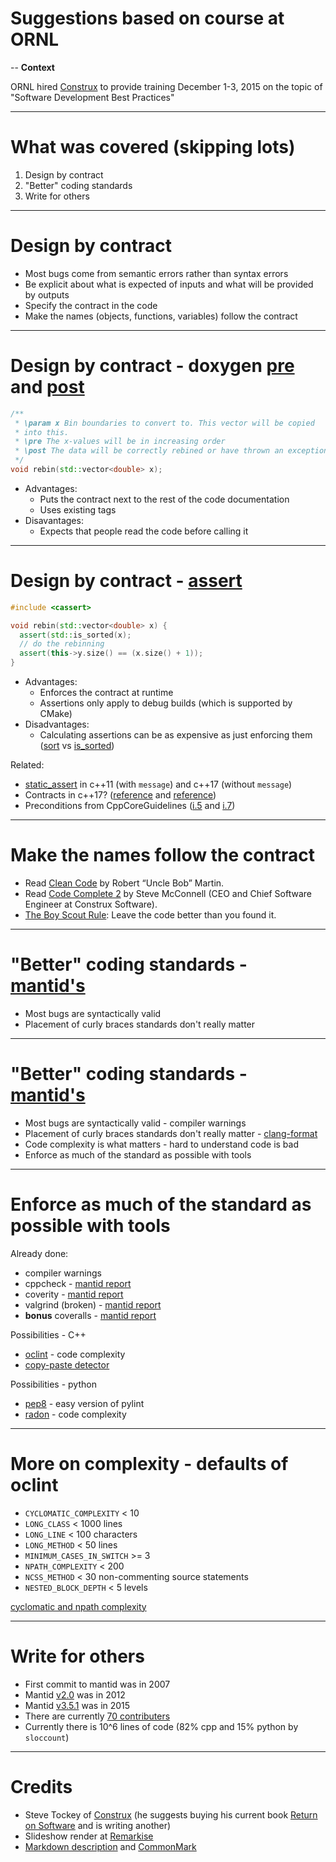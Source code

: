 # Suggestions based on course at ORNL

--
**Context**

ORNL hired [Construx](http://www.construx.com/) to provide training December 1-3, 2015 on the topic of "Software Development Best Practices"

---

# What was covered (skipping lots)

1. Design by contract
2. "Better" coding standards
3. Write for others

---

# Design by contract

* Most bugs come from semantic errors rather than syntax errors
* Be explicit about what is expected of inputs and what will be provided by outputs
* Specify the contract in the code
* Make the names (objects, functions, variables) follow the contract

---

# Design by contract - doxygen [pre](http://www.stack.nl/~dimitri/doxygen/manual/commands.html#cmdpre) and [post](http://www.stack.nl/~dimitri/doxygen/manual/commands.html#cmdpost)

```c++
/**
 * \param x Bin boundaries to convert to. This vector will be copied
 * into this.
 * \pre The x-values will be in increasing order
 * \post The data will be correctly rebined or have thrown an exception
 */
void rebin(std::vector<double> x);
```
* Advantages:
  * Puts the contract next to the rest of the code documentation
  * Uses existing tags
* Disavantages:
  * Expects that people read the code before calling it

---

# Design by contract - [assert](http://en.cppreference.com/w/cpp/error/assert)

```c++
#include <cassert>

void rebin(std::vector<double> x) {
  assert(std::is_sorted(x);
  // do the rebinning
  assert(this->y.size() == (x.size() + 1));
}
```
* Advantages:
  * Enforces the contract at runtime
  * Assertions only apply to debug builds (which is supported by CMake)
* Disadvantages:
  * Calculating assertions can be as expensive as just enforcing them ([sort](http://en.cppreference.com/w/cpp/algorithm/sort) vs [is_sorted](http://en.cppreference.com/w/cpp/algorithm/is_sorted))

Related:
* [static_assert](http://en.cppreference.com/w/cpp/language/static_assert) in c++11 (with `message`) and c++17 (without `message`)
* Contracts in c++17? ([reference](http://www.open-std.org/jtc1/sc22/wg21/docs/papers/2015/n4378.pdf) and [reference](http://www.open-std.org/JTC1/SC22/WG21/docs/papers/2015/n4415.pdf))
* Preconditions from CppCoreGuidelines ([i.5](https://github.com/isocpp/CppCoreGuidelines/blob/master/CppCoreGuidelines.md#-i5-state-preconditions-if-any) and [i.7](https://github.com/isocpp/CppCoreGuidelines/blob/master/CppCoreGuidelines.md#-i7-state-postconditions))

---

# Make the names follow the contract

* Read [Clean Code](http://www.amazon.com/gp/product/0132350882?keywords=code%20complete&qid=1450118105&ref_=sr_1_2&s=books&sr=1-2) by Robert “Uncle Bob” Martin.
* Read [Code Complete 2](http://www.amazon.com/Code-Complete-Practical-Handbook-Construction/dp/0735619670/ref=sr_1_1?s=books&ie=UTF8&qid=1450126241&sr=1-1) by Steve McConnell (CEO and Chief Software Engineer at Construx Software).
* [The Boy Scout Rule](http://programmer.97things.oreilly.com/wiki/index.php/The_Boy_Scout_Rule): Leave the code better than you found it.

---
# "Better" coding standards - [mantid's](http://www.mantidproject.org/Coding_Standards)

* Most bugs are syntactically valid
* Placement of curly braces standards don't really matter

---
# "Better" coding standards - [mantid's](http://www.mantidproject.org/Coding_Standards)

* Most bugs are syntactically valid - compiler warnings
* Placement of curly braces standards don't really matter - [clang-format](http://clang.llvm.org/docs/ClangFormat.html)
* Code complexity is what matters - hard to understand code is bad
* Enforce as much of the standard as possible with tools

---
# Enforce as much of the standard as possible with tools

Already done:
* compiler warnings
* cppcheck - [mantid report](http://builds.mantidproject.org/view/Static%20Analysis/job/cppcheck-1.71/)
* coverity - [mantid report](https://scan.coverity.com/projects/mantidproject-mantid)
* valgrind (broken) - [mantid report](http://builds.mantidproject.org/view/Static%20Analysis/job/valgrind_core_packages/)
* **bonus** coveralls - [mantid report](https://coveralls.io/github/mantidproject/mantid)

Possibilities - C++
* [oclint](http://oclint.org/) - code complexity
* [copy-paste detector](http://pmd.sourceforge.net/pmd-4.3.0/cpd.html)

Possibilities - python
* [pep8](https://pypi.python.org/pypi/pep8) - easy version of pylint
* [radon](https://pypi.python.org/pypi/radon) - code complexity

---
# More on complexity - defaults of oclint

* `CYCLOMATIC_COMPLEXITY` < 10
* `LONG_CLASS` < 1000 lines
* `LONG_LINE` < 100 characters
* `LONG_METHOD` < 50 lines
* `MINIMUM_CASES_IN_SWITCH` >= 3
* `NPATH_COMPLEXITY` < 200
* `NCSS_METHOD` < 30 non-commenting source statements
* `NESTED_BLOCK_DEPTH` < 5 levels

[cyclomatic and npath complexity](http://modess.io/2013/05/19/cyclomatic-and-npath-complexity-explained/)

---
# Write for others

* First commit to mantid was in 2007
* Mantid [v2.0](https://github.com/mantidproject/mantid/releases/tag/v2.0) was in 2012
* Mantid [v3.5.1](https://github.com/mantidproject/mantid/releases/tag/v3.5.1) was in 2015
* There are currently [70 contributers](https://github.com/mantidproject/mantid/graphs/contributors)
* Currently there is 10^6 lines of code (82% cpp and 15% python by `sloccount`)

---

# Credits

* Steve Tockey of [Construx](http://www.construx.com/) (he suggests buying his current book [Return on Software](http://www.amazon.com/gp/product/032156149X?keywords=steve%20tockey&qid=1448981669&ref_=sr_1_1&sr=8-1) and is writing another)
* Slideshow render at [Remarkise](https://gnab.github.io/remark/remarkise?url=https%3A%2F%2Fraw.githubusercontent.com%2Fmantidproject%2Fdocuments%2Fmaster%2FPresentations%2FORNLConstrux.md)
* [Markdown description](https://www.swipe.to/help/markdown/) and [CommonMark](http://spec.commonmark.org/0.22/)
